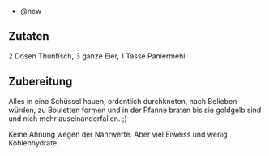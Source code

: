 - @new

## Zutaten
2 Dosen Thunfisch, 3 ganze Eier, 1 Tasse Paniermehl.

## Zubereitung
Alles in eine Schüssel hauen, ordentlich durchkneten, nach Belieben würden, zu Bouletten formen und in der Pfanne braten bis sie goldgelb sind und nich mehr auseinanderfallen. ;)

Keine Ahnung wegen der Nährwerte. Aber viel Eiweiss und wenig Kohlenhydrate.
